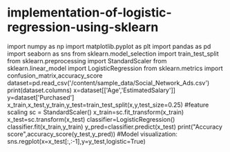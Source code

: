 # implementation-of-logistic-regression-using-sklearn
import numpy as np
import matplotlib.pyplot as plt
import pandas as pd
import seaborn as sns
from sklearn.model_selection import train_test_split
from sklearn.preprocessing import StandardScaler
from sklearn.linear_model import LogisticRegression
from sklearn.metrics import confusion_matrix,accuracy_score
dataset=pd.read_csv('/content/sample_data/Social_Network_Ads.csv')
print(dataset.columns)
x=dataset[['Age','EstimatedSalary']]
y=dataset['Purchased']
x_train,x_test,y_train,y_test=train_test_split(x,y,test_size=0.25)
#feature scaling
sc = StandardScaler()
x_train=sc.fit_transform(x_train)
x_test=sc.transform(x_test)
classifier=LogisticRegression()
classifier.fit(x_train,y_train)
y_pred=classifier.predict(x_test)
print("Accuracy score",accuracy_score(y_test,y_pred))
#Model visualization:
sns.regplot(x=x_test[:,:-1],y=y_test,logistic=True)
